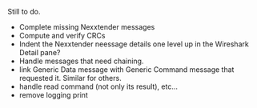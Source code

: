 Still to do.

+ Complete missing Nexxtender messages
+ Compute and verify CRCs
+ Indent the Nexxtender neessage details one level up in the Wireshark Detail pane?
+ Handle messages that need chaining.
+ link Generic Data message with Generic Command message that requested it. Similar for others.
+ handle read command (not only its result), etc...
+ remove logging print